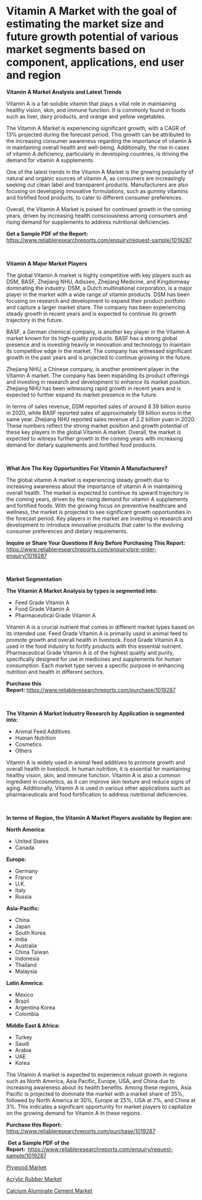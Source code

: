 <p><h1>Vitamin A Market with the goal of estimating the market size and future growth potential of various market segments based on component, applications, end user and region</h1></p><p><strong>Vitamin A Market Analysis and Latest Trends</strong></p>
<p><p>Vitamin A is a fat-soluble vitamin that plays a vital role in maintaining healthy vision, skin, and immune function. It is commonly found in foods such as liver, dairy products, and orange and yellow vegetables.</p><p>The Vitamin A Market is experiencing significant growth, with a CAGR of 13% projected during the forecast period. This growth can be attributed to the increasing consumer awareness regarding the importance of vitamin A in maintaining overall health and well-being. Additionally, the rise in cases of vitamin A deficiency, particularly in developing countries, is driving the demand for vitamin A supplements.</p><p>One of the latest trends in the Vitamin A Market is the growing popularity of natural and organic sources of vitamin A, as consumers are increasingly seeking out clean label and transparent products. Manufacturers are also focusing on developing innovative formulations, such as gummy vitamins and fortified food products, to cater to different consumer preferences.</p><p>Overall, the Vitamin A Market is poised for continued growth in the coming years, driven by increasing health consciousness among consumers and rising demand for supplements to address nutritional deficiencies.</p></p>
<p><strong>Get a Sample PDF of the Report:&nbsp;</strong> <a href="https://www.reliableresearchreports.com/enquiry/request-sample/1019287">https://www.reliableresearchreports.com/enquiry/request-sample/1019287</a></p>
<p>&nbsp;</p>
<p><strong>Vitamin A Major Market Players</strong></p>
<p><p>The global Vitamin A market is highly competitive with key players such as DSM, BASF, Zhejiang NHU, Adisseo, Zhejiang Medicine, and Kingdomway dominating the industry. DSM, a Dutch multinational corporation, is a major player in the market with a wide range of vitamin products. DSM has been focusing on research and development to expand their product portfolio and capture a larger market share. The company has been experiencing steady growth in recent years and is expected to continue its growth trajectory in the future.</p><p>BASF, a German chemical company, is another key player in the Vitamin A market known for its high-quality products. BASF has a strong global presence and is investing heavily in innovation and technology to maintain its competitive edge in the market. The company has witnessed significant growth in the past years and is projected to continue growing in the future.</p><p>Zhejiang NHU, a Chinese company, is another prominent player in the Vitamin A market. The company has been expanding its product offerings and investing in research and development to enhance its market position. Zhejiang NHU has been witnessing rapid growth in recent years and is expected to further expand its market presence in the future.</p><p>In terms of sales revenue, DSM reported sales of around 8.39 billion euros in 2020, while BASF reported sales of approximately 59 billion euros in the same year. Zhejiang NHU reported sales revenue of 2.2 billion yuan in 2020. These numbers reflect the strong market position and growth potential of these key players in the global Vitamin A market. Overall, the market is expected to witness further growth in the coming years with increasing demand for dietary supplements and fortified food products.</p></p>
<p>&nbsp;</p>
<p><strong>What Are The Key Opportunities For Vitamin A Manufacturers?</strong></p>
<p><p>The global vitamin A market is experiencing steady growth due to increasing awareness about the importance of vitamin A in maintaining overall health. The market is expected to continue its upward trajectory in the coming years, driven by the rising demand for vitamin A supplements and fortified foods. With the growing focus on preventive healthcare and wellness, the market is projected to see significant growth opportunities in the forecast period. Key players in the market are investing in research and development to introduce innovative products that cater to the evolving consumer preferences and dietary requirements.</p></p>
<p><strong>Inquire or Share Your Questions If Any Before Purchasing This Report:</strong> <a href="https://www.reliableresearchreports.com/enquiry/pre-order-enquiry/1019287">https://www.reliableresearchreports.com/enquiry/pre-order-enquiry/1019287</a></p>
<p>&nbsp;</p>
<p><strong>Market Segmentation</strong></p>
<p><strong>The Vitamin A Market Analysis by types is segmented into:</strong></p>
<p><ul><li>Feed Grade Vitamin A</li><li>Food Grade Vitamin A</li><li>Pharmaceutical Grade Vitamin A</li></ul></p>
<p><p>Vitamin A is a crucial nutrient that comes in different market types based on its intended use. Feed Grade Vitamin A is primarily used in animal feed to promote growth and overall health in livestock. Food Grade Vitamin A is used in the food industry to fortify products with this essential nutrient. Pharmaceutical Grade Vitamin A is of the highest quality and purity, specifically designed for use in medicines and supplements for human consumption. Each market type serves a specific purpose in enhancing nutrition and health in different sectors.</p></p>
<p><strong>Purchase this Report:&nbsp;</strong><a href="https://www.reliableresearchreports.com/purchase/1019287">https://www.reliableresearchreports.com/purchase/1019287</a></p>
<p>&nbsp;</p>
<p><strong>The Vitamin A Market Industry Research by Application is segmented into:</strong></p>
<p><ul><li>Animal Feed Additives</li><li>Human Nutrition</li><li>Cosmetics</li><li>Others</li></ul></p>
<p><p>Vitamin A is widely used in animal feed additives to promote growth and overall health in livestock. In human nutrition, it is essential for maintaining healthy vision, skin, and immune function. Vitamin A is also a common ingredient in cosmetics, as it can improve skin texture and reduce signs of aging. Additionally, Vitamin A is used in various other applications such as pharmaceuticals and food fortification to address nutritional deficiencies.</p></p>
<p>&nbsp;</p>
<p><strong>In terms of Region, the Vitamin A Market Players available by Region are:</strong></p>
<p>
    <p> <strong> North America: </strong>
        <ul>
            <li>United States</li>
            <li>Canada</li>
        </ul>
        </p> 
    <p> <strong> Europe: </strong>
        <ul>
            <li>Germany</li>
            <li>France</li>
            <li>U.K.</li>
            <li>Italy</li>
            <li>Russia</li>
        </ul>
        </p> 
    <p> <strong> Asia-Pacific: </strong>
        <ul>
            <li>China</li>
            <li>Japan</li>
            <li>South Korea</li>
            <li>India</li>
            <li>Australia</li>
            <li>China Taiwan</li>
            <li>Indonesia</li>
            <li>Thailand</li>
            <li>Malaysia</li>
        </ul>
        </p> 
    <p> <strong> Latin America: </strong>
        <ul>
            <li>Mexico</li>
            <li>Brazil</li>
            <li>Argentina Korea</li>
            <li>Colombia</li>
        </ul>
        </p> 
    <p> <strong> Middle East & Africa: </strong>
        <ul>
            <li>Turkey</li>
            <li>Saudi</li>
            <li>Arabia</li>
            <li>UAE</li>
            <li>Korea</li>
        </ul>
    </p>
    </p>
<p><p>The Vitamin A market is expected to experience robust growth in regions such as North America, Asia Pacific, Europe, USA, and China due to increasing awareness about its health benefits. Among these regions, Asia Pacific is projected to dominate the market with a market share of 35%, followed by North America at 30%, Europe at 25%, USA at 7%, and China at 3%. This indicates a significant opportunity for market players to capitalize on the growing demand for Vitamin A in these regions.</p></p>
<p><strong>Purchase this Report: </strong><a href="https://www.reliableresearchreports.com/purchase/1019287">https://www.reliableresearchreports.com/purchase/1019287</a></p>
<p>&nbsp;<strong>Get a Sample PDF of the Report:&nbsp;&nbsp;</strong><a href="https://www.reliableresearchreports.com/enquiry/request-sample/1019287">https://www.reliableresearchreports.com/enquiry/request-sample/1019287</a></p>
<p><strong></strong></p>
<p><p><a href="https://github.com/pjcfca/Market-Research-Report-List-1/blob/main/plywood-market.md">Plywood Market</a></p><p><a href="https://github.com/wusalecollins540tpqoz/Market-Research-Report-List-1/blob/main/acrylic-rubber-market.md">Acrylic Rubber Market</a></p><p><a href="https://github.com/kathiaseamanalvaradovlprc2h/Market-Research-Report-List-1/blob/main/calcium-aluminate-cement-market.md">Calcium Aluminate Cement Market</a></p></p>